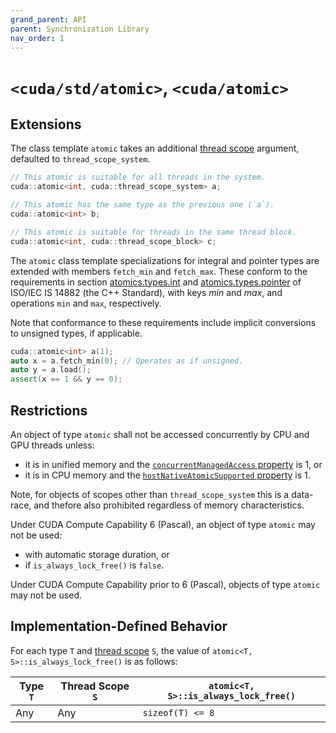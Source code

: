 ```yaml
---
grand_parent: API
parent: Synchronization Library
nav_order: 1
---
```


# `<cuda/std/atomic>`, `<cuda/atomic>`

## Extensions

The class template `atomic` takes an additional [thread scope] argument,
  defaulted to `thread_scope_system`.

```c++
// This atomic is suitable for all threads in the system.
cuda::atomic<int, cuda::thread_scope_system> a;

// This atomic has the same type as the previous one (`a`).
cuda::atomic<int> b;

// This atomic is suitable for threads in the same thread block.
cuda::atomic<int, cuda::thread_scope_block> c;
```

The `atomic` class template specializations for integral and pointer types are
extended with members `fetch_min` and `fetch_max`.
These conform to the requirements in section [atomics.types.int] and
  [atomics.types.pointer] of ISO/IEC IS 14882 (the C++ Standard),
  with keys _min_ and _max_, and operations `min` and `max`, respectively.

Note that conformance to these requirements include implicit conversions to
  unsigned types, if applicable.

```c++
cuda::atomic<int> a(1);
auto x = a.fetch_min(0); // Operates as if unsigned.
auto y = a.load();
assert(x == 1 && y == 0);
```

## Restrictions

An object of type `atomic` shall not be accessed concurrently by CPU and GPU
  threads unless:
- it is in unified memory and the [`concurrentManagedAccess` property] is 1, or
- it is in CPU memory and the [`hostNativeAtomicSupported` property] is 1.

Note, for objects of scopes other than `thread_scope_system` this is a
  data-race, and thefore also prohibited regardless of memory characteristics.

Under CUDA Compute Capability 6 (Pascal), an object of type `atomic` may not be
  used:
- with automatic storage duration, or
- if `is_always_lock_free()` is `false`.

Under CUDA Compute Capability prior to 6 (Pascal), objects of type `atomic` may
not be used.

## Implementation-Defined Behavior

For each type `T` and [thread scope] `S`, the value of
  `atomic<T, S>::is_always_lock_free()` is as follows:

|Type `T`|Thread Scope `S`|`atomic<T, S>::is_always_lock_free()`|
|--------|----------------|-------------------------------------|
|Any     |Any             |`sizeof(T) <= 8`                     |


[thread scope]: ./thread_scopes.md

[atomics.types.int]: https://eel.is/c++draft/atomics.types.int
[atomics.types.pointer]: https://eel.is/c++draft/atomics.types.pointer

[`concurrentManagedAccess` property]: https://docs.nvidia.com/cuda/cuda-runtime-api/structcudaDeviceProp.html#structcudaDeviceProp_116f9619ccc85e93bc456b8c69c80e78b
[`hostNativeAtomicSupported` property]: https://docs.nvidia.com/cuda/cuda-runtime-api/structcudaDeviceProp.html#structcudaDeviceProp_1ef82fd7d1d0413c7d6f33287e5b6306f
